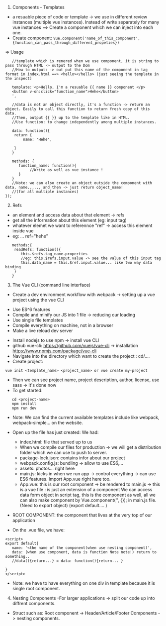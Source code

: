 1. Components - Templates
- a resuable piece of code or template -> we use in different review instances (multiple vue instances). Instead of write separately for many vue instances ==> Create a component which we can inject into each one. 
- Create component: 
```Vue.component('name_of_this_component', {function_can_pass_through_different_propeties})```

=> Usage
```Vue.component('hello', {
   //template which is renered when we use component, it is string to pass through HTML -> output to the Dom
   //How to output: -> out put this name of the component in tag format in index.html ==> <hello></hello> (just seeing the template in the inspect)
   
   template:'<p>Hello, I'm a resuable {{ name }} component </p>
   <button v-on:click="function_name">Hehe</button>
   ',
   
   //data is not an object directly, it's a function -> return an object. Easily to call this function to return fresh copy of this data. 
   //Then, output {{ }} up to the template like in HTML. 
   //Use function: to change independently among multiple instances. 
   
   data: function(){
   	return {
   	    name: 'Hehe',
   		
   	}
   }
   
   methods: {
      function_name: function(){
      	   //Write as well as vue instance ! 
      }
   }
   //Note: we can also create an object outside the component with data, name....., and then -> just return object_name!	
   //(for all multiple instances)
});
```
2. Refs 
- an element and access data about that element -> refs
- get all the information about this element (eg: input tag)
- whatever elemet we want to referennce "ref" -> access this element inside vue
- eg: ... ref="hehe"
```
   methods:{
   	readRefs: function(){
   	   this.$refs.tag_name.properties
   	   //eg: this.$refs.input.value -> see the value of this input tag
   	   this.data_name = this.$ref.input.value... like two way data binding
   	}
   }
```
3. The Vue CLI (command line interface)
- Create a dev environment workflow with webpack -> setting up a vue project using the vue CLI 
 + Use ES^6 features 
 + Compile and minify our JS into 1 file -> reducing our loading
 + Use single file templates 
 + Compile everything on machine, not in a browser
 + Make a live reload dev server
- Install nodejs to use npm -> install vue CLI
- github vue-cli: 
https://github.com/vuejs/vue-cli -> installation 
https://www.npmjs.com/package/vue-cli
- Navigate into the directory which want to create the project : cd/....
- Create project: 
```
vue init <template_name> <project_name> or vue create my-project
```
- Then we can see project name, project description, author, license, use sass -> It's done now
- To get started:
```
   cd <project-name>
   npm install
   npm run dev
```
- Note: We can find the current available templates include like webpack, webpack-simple... on the website.
- Open up the file has just created: We had:
   + index.html: file that served up to us
   + When we compile our files for production -> we will get a distribution folder which we can use to push to server.
   + package-lock.json: contains infor about our project 
   + webpack.config.js: bundling -> allow to use ES6,...
   + assets: photos... right here
   + main.js: kicks in when we run app -> control everything -> can use ES6 features. Import App.vue right here too. 
   + App.vue: this is our root component -> be rendered to main.js
   -> this is a vue file : is just an extension of a component 
   We can access data form object in script tag, this is the component as well, all we can also make component by Vue.component('', {}); in main.js file. (Need to export object) (export default.... )
   

- ROOT COMPONENT: the component that lives at the very top of our application

- On the .vue file, we have:
```
<script>
export default{
   name: '<the name of the component(when use nesting component)',
   data: (when use component, data is function Note note!) return to something..
   //data(){return...} = data: function(){return... } 
    
}
</script>
```
- Note: we have to have everything on one div in template because it is single root component. 

4. Nesting Components
-For larger applications -> split our code up into diffrent components. 
- Struct such as: Root component -> Header/Article/Footer Components -> nesting components. 












